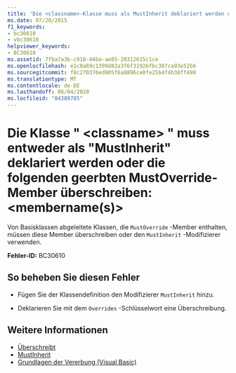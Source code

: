 ```yaml
---
title: 'Die <classname>-Klasse muss als MustInherit deklariert werden oder folgende geerbte MustOverride-Member überschreiben: <Membername(n)>'
ms.date: 07/20/2015
f1_keywords:
- bc30610
- vbc30610
helpviewer_keywords:
- BC30610
ms.assetid: 7fba7a3b-c918-44ba-ae85-20312615c1ce
ms.openlocfilehash: e1c8a69c1399d82a3f6f31926fbc307ca93e52b6
ms.sourcegitcommit: f8c270376ed905f6a8896ce0fe25b4f4b38ff498
ms.translationtype: MT
ms.contentlocale: de-DE
ms.lasthandoff: 06/04/2020
ms.locfileid: "84389785"
---
```

# <a name="class-classname-must-either-be-declared-mustinherit-or-override-the-following-inherited-mustoverride-members-membernames"></a>Die Klasse " \<classname> " muss entweder als "MustInherit" deklariert werden oder die folgenden geerbten MustOverride-Member überschreiben:\<membername(s)>
Von Basisklassen abgeleitete Klassen, die `MustOverride` -Member enthalten, müssen diese Member überschreiben oder den `MustInherit` -Modifizierer verwenden.  
  
 **Fehler-ID:** BC30610  
  
## <a name="to-correct-this-error"></a>So beheben Sie diesen Fehler  
  
- Fügen Sie der Klassendefinition den Modifizierer `MustInherit` hinzu.  
  
- Deklarieren Sie mit dem `Overrides` -Schlüsselwort eine Überschreibung.  
  
## <a name="see-also"></a>Weitere Informationen

- [Überschreibt](../language-reference/modifiers/overrides.md)
- [MustInherit](../language-reference/modifiers/mustinherit.md)
- [Grundlagen der Vererbung (Visual Basic)](../programming-guide/language-features/objects-and-classes/inheritance-basics.md)
